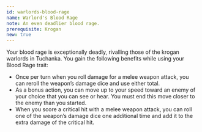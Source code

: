 ```yaml
---
id: warlords-blood-rage
name: Warlord's Blood Rage
note: An even deadlier blood rage.
prerequisite: Krogan
new: true
---
```


Your blood rage is exceptionally deadly, rivalling those of the krogan warlords in Tuchanka. You gain the 
following benefits while using your Blood Rage trait:

- Once per turn when you roll damage for a melee weapon attack, you can reroll the weapon’s damage dice and use either total.
- As a bonus action, you can move up to your speed toward an enemy of your choice that you can see or hear. You must end this move closer to the enemy than you started.
- When you score a critical hit with a melee weapon attack, you can roll one of the weapon’s damage dice one additional time and add it to the extra damage of the critical hit.
